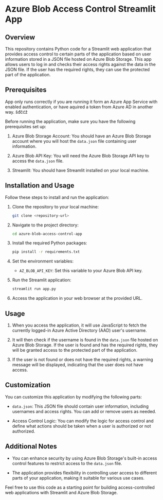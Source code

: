 # Azure Blob Access Control Streamlit App

## Overview

This repository contains Python code for a Streamlit web application that provides access control to certain parts of the application based on user information stored in a JSON file hosted on Azure Blob Storage. This app allows users to log in and checks their access rights against the data in the JSON file. If the user has the required rights, they can use the protected part of the application.

## Prerequisites

App only runs correctly if you are running it form an Azure App Service with enabled authentication, or have aquired a token from Azure AD in another way. šđčćž

Before running the application, make sure you have the following prerequisites set up:

1. Azure Blob Storage Account: You should have an Azure Blob Storage account where you will host the `data.json` file containing user information.

2. Azure Blob API Key: You will need the Azure Blob Storage API key to access the `data.json` file.

3. Streamlit: You should have Streamlit installed on your local machine.

## Installation and Usage

Follow these steps to install and run the application:

1. Clone the repository to your local machine:

   ```bash
   git clone <repository-url>
   ```

2. Navigate to the project directory:

   ```bash
   cd azure-blob-access-control-app
   ```

3. Install the required Python packages:

   ```bash
   pip install -r requirements.txt
   ```

4. Set the environment variables:

   - `AZ_BLOB_API_KEY`: Set this variable to your Azure Blob API key.

5. Run the Streamlit application:

   ```bash
   streamlit run app.py
   ```

6. Access the application in your web browser at the provided URL.

## Usage

1. When you access the application, it will use JavaScript to fetch the currently logged-in Azure Active Directory (AAD) user's username.

2. It will then check if the username is found in the `data.json` file hosted on Azure Blob Storage. If the user is found and has the required rights, they will be granted access to the protected part of the application.

3. If the user is not found or does not have the required rights, a warning message will be displayed, indicating that the user does not have access.

## Customization

You can customize this application by modifying the following parts:

- `data.json`: This JSON file should contain user information, including usernames and access rights. You can add or remove users as needed.

- Access Control Logic: You can modify the logic for access control and define what actions should be taken when a user is authorized or not authorized.

## Additional Notes

- You can enhance security by using Azure Blob Storage's built-in access control features to restrict access to the `data.json` file.

- The application provides flexibility in controlling user access to different parts of your application, making it suitable for various use cases.

Feel free to use this code as a starting point for building access-controlled web applications with Streamlit and Azure Blob Storage.
